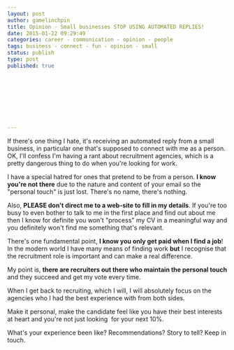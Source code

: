 ```yaml
---
layout: post
author: gamelinchpin
title: Opinion - Small businesses STOP USING AUTOMATED REPLIES!
date: 2015-01-22 09:29:49
categories: career - communication - opinion - people
tags: business - connect - fun - opinion - small
status: publish
type: post
published: true









---
```

If there's one thing I hate, it's receiving an automated reply from a
small business, in particular one that's supposed to connect with me as
a person. OK, I'll confess I'm having a rant about recruitment agencies,
which is a pretty dangerous thing to do when you're looking for work.

I have a special hatred for ones that pretend to be from a person. **I
know you're not there** due to the nature and content of your email so
the "personal touch" is just lost. There's no name, there's nothing.

Also, **PLEASE don't direct me to a web-site to fill in my details**. If
you're too busy to even bother to talk to me in the first place and find
out about me then I know for definite you won't "process" my CV in a
meaningful way and you definitely won't find me something that's
relevant.

There's one fundamental point, **I know you only get paid when I find a
job**! In the modern world I have many means of finding work **but** I
recognise that the recruitment role is important and can make a real
difference.

My point is, **there are recruiters out there who maintain the personal
touch** and they succeed and get my vote every time.

When I get back to recruiting, which I will, I will absolutely focus on
the agencies who I had the best experience with from both sides.

Make it personal, make the candidate feel like you have their best
interests at heart and you're not just looking  for your next 10%.

What's your experience been like? Recommendations? Story to tell? Keep
in touch.
